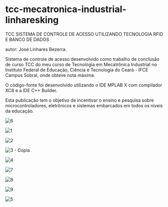 # tcc-mecatronica-industrial-linharesking
TCC SISTEMA DE CONTROLE DE ACESSO UTILIZANDO TECNOLOGIA RFID E BANCO DE DADOS

autor: José Linhares Bezerra.

Sistema de controle de acesso desenvolvido como trabalho de conclusão de curso TCC do meu curso de Tecnologia em Mecatrônica Industrial no Instituto Federal de Educação, Ciência e Tecnologia do Ceará - IFCE Campus Sobral, onde obteve nota máxima.

O código-fonte foi desenvolvido utilizando o IDE MPLAB X com compilador XC8 e a IDE C++ Builder.

Esta publicação tem o objetivo de incentivar o ensino e pesquisa sobre microcontroladores, eletrônicos e sistemas embarcados em todos os níveis da educação.

![6](https://github.com/user-attachments/assets/06e82f20-e7f2-465b-8aea-869482fb949e)


![1](https://github.com/user-attachments/assets/a611919d-b720-411f-bb6e-cfb2d36ffdd8)

![2](https://github.com/user-attachments/assets/3703a56e-4368-4421-bead-7754926eda12)

![3 - Copia](https://github.com/user-attachments/assets/86625ef4-83c4-42c6-a1ad-69d526c9df79)


![4](https://github.com/user-attachments/assets/820a0981-05dc-4faa-bcdc-a10ea29c6fc9)

![7](https://github.com/user-attachments/assets/24a76b01-9009-4c87-95ef-02651b0e05ce)

![8](https://github.com/user-attachments/assets/a3a18968-086e-49db-95fe-a4fad72c3431)

![9](https://github.com/user-attachments/assets/3c128031-9775-44a6-8507-3d85ef9db907)

![5](https://github.com/user-attachments/assets/69813aa1-6a61-4839-9322-b7f5ac89a96f)






